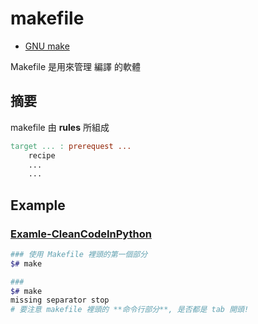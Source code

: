 # makefile

- [GNU make](https://www.gnu.org/software/make/manual/html_node/index.html#SEC_Contents)

Makefile 是用來管理 編譯 的軟體


## 摘要

makefile 由 **rules** 所組成

```makefile
target ... : prerequest ...
    recipe
    ...
    ...
```



## Example

### [Examle-CleanCodeInPython](https://github.com/PacktPublishing/Clean-Code-in-Python/blob/master/Makefile)


```bash
### 使用 Makefile 裡頭的第一個部分
$# make

### 
$# make
missing separator stop
# 要注意 makefile 裡頭的 **命令行部分**, 是否都是 tab 開頭!
```
